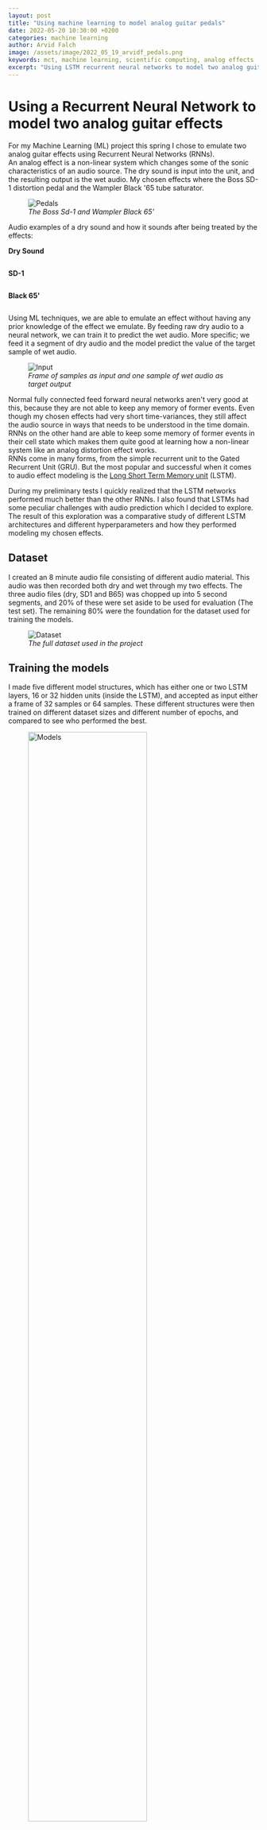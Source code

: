```yaml
---
layout: post
title: "Using machine learning to model analog guitar pedals"
date: 2022-05-20 10:30:00 +0200
categories: machine learning
author: Arvid Falch
image: /assets/image/2022_05_19_arvidf_pedals.png
keywords: mct, machine learning, scientific computing, analog effects
excerpt: "Using LSTM recurrent neural networks to model two analog guitar pedals."
---
```




# **Using a Recurrent Neural Network to model two analog guitar effects**

For my Machine Learning (ML) project this spring I chose to emulate two analog guitar effects using Recurrent Neural Networks (RNNs).    
An analog effect is a non-linear system which changes some of the sonic characteristics of an audio source. The dry sound is input into the unit, and the resulting output is the wet audio. My chosen effects where the Boss SD-1 distortion pedal and the Wampler Black '65 tube saturator.



<figure style="float: none">
   <img src="/assets/image/2022_05_19_arvidf_pedals.png" alt="Pedals" title="" width="auto" />
   <figcaption><i>The Boss Sd-1 and Wampler Black 65'</i></figcaption>
</figure>

Audio examples of a dry sound and how it sounds after being treated by the effects:

**Dry Sound**

<div class="waveform" id="Dry_1"></div>

**SD-1**

<div class="waveform" id="SD1_1"></div>

**Black 65'**

<div class="waveform" id="B65_1"></div>

Using ML techniques, we are able to emulate an effect without having any prior knowledge of the effect we emulate. By feeding raw dry audio to a neural network, we can train it to predict the wet audio. More specific; we feed it a segment of dry audio and the model predict the value of the target sample of wet audio.

<figure style="float: none">
   <img src="/assets/image/2022_05_19_arvidf_feature_input.png" alt="Input" title="" width="auto" />
   <figcaption><i>Frame of samples as input and one sample of wet audio as target output</i></figcaption>
</figure>


Normal fully connected feed forward neural networks aren't very good at this, because they are not able to keep any memory of former events. Even though my chosen effects had very short time-variances, they still affect the audio source in ways that needs to be understood in the time domain. RNNs on the other hand are able to keep some memory of former events in their cell state which makes them quite good at learning how a non-linear system like an analog distortion effect works.  
RNNs come in many forms, from the simple recurrent unit to the Gated Recurrent Unit (GRU). But the most popular and successful when it comes to audio effect modeling is the [Long Short Term Memory unit](https://colah.github.io/posts/2015-08-Understanding-LSTMs/) (LSTM).  

During my preliminary tests I quickly realized that the LSTM networks performed much better than the other RNNs. I also found that LSTMs had some peculiar challenges with audio prediction which I decided to explore. The result of this exploration was a comparative study of different LSTM architectures and different hyperparameters and how they performed modeling my chosen effects.

## **Dataset**

I created an 8 minute audio file consisting of different audio material. This audio was then recorded both dry and wet through my two effects. The three audio files (dry, SD1 and B65) was chopped up into 5 second segments, and 20% of these were set aside to be used for evaluation (The test set). The remaining 80% were the foundation for the dataset used for training the models.

<figure style="float: none">
   <img src="/assets/image/2022_05_19_arvidf_DatasetDryNotated.png" alt="Dataset" title="" width="auto" />
   <figcaption><i>The full dataset used in the project</i></figcaption>
</figure>

## **Training the models**

I made five different model structures, which has either one or two LSTM layers, 16 or 32 hidden units (inside the LSTM), and accepted as input either a frame of 32 samples or 64 samples. These different structures were then trained on different dataset sizes and different number of epochs, and compared to see who performed the best.

<figure style="float: none">
   <img src="/assets/image/2022_05_19_arvidf_models.png" alt="Models" title="" height="75% width="auto" />
   <figcaption><i>The five models.</i></figcaption>
</figure>


Using [Tensorflow](https://www.tensorflow.org/) with the [Keras API](https://keras.io/), I trained hundred of models, and collected evaluation metrics from all of them into a csv file which I used for analysis. It took quite some time.
And every week or so I would come up with a tiny improvement and as a result I had to redo everything from scratch.

## **Results**

To put it simple, the results can be explained this way:

1. The models performed better on the SD-1 than the Black 65'.

**SD-1 True output**

<div class="waveform" id="SD1_True"></div>

**SD-1 Predicted Output**

<div class="waveform" id="SD1_Predicted"></div>

**Black 65' True Output**

<div class="waveform" id="B65_True"></div>


**Black 65' Predicted Output**

<div class="waveform" id="B65_Predicted"></div>


2. The bigger the model structure, the better the evaluation metric scores were. Evaluation metrics were the Mean Absolute Error (mae), Coefficient of Determination (R2) and Error to Signal Ratio (ESR).
3. The bigger the dataset, the better the evaluation metric scores were.
All the best performing models were trained on 500k frames of either 32 or 64 samples.

<figure style="float: none">
   <img src="/assets/image/2022_05_19_arvidf_SD1_perf.png" alt="SD1 Performance" title="" height="75%  width="auto" />
   <figcaption><i>Evaluation metrics for the best performing models on the SD-1.</i></figcaption>
</figure>

<figure style="float: none">
   <img src="/assets/image/2022_05_19_arvidf_B65_perf.png" alt="B65 Performance" title="" height="75% width="auto" />
   <figcaption><i>Evaluation metrics for the best performing models on the B 65'.</i></figcaption>
</figure>

4. The evaluation metric scores did not necessarily correspond to my subjective perception of the similarity of the predicted versus the target output.
5. The longer the models trained, the better the evaluation metric scores were, however the more they added unwanted high frequency material (noise and aliasing).
6. Visually inspecting spectrograms and waveforms provides crucial information.


<figure style="float: none">
   <img src="/assets/image/2022_05_19_arvidf_waveformcompare 2.png" alt="Waveforms" title="" width="auto" />
   <figcaption><i>Waveforms of dry audio, target output and predicted output.</i></figcaption>
</figure>

### **Epochs**

In ML, an epoch is one training iteration through the whole training set. The number of epochs then determines for how long the model is allowed to train. Training for too many epochs can result in overfitting, or in the case of this project; noise and aliasing.
Here you can see how the models first learns to emulate the low frequency content, then slowly learns to add the high frequency content. After 50+ epochs it starts to add erroneous high frequent noise and aliasing artifacts.
These examples were made with a dataset of 116 seconds of dry audio, rather small compared to the biggest datasets used for my experiments. However bigger datasets would cause the same behaviour.  


<figure style="float: none">
   <img src="/assets/image/2022_05_19_arvidf_target_output.png" alt="Target" title="" width="auto" />
   <figcaption><i>Spectrogram of Target Output.</i></figcaption>
</figure>

<div class="waveform" id="Target_output"></div>

<figure style="float: none">
   <img src="/assets/image/2022_05_19_arvidf_20epochs.png" alt="20epochs" title="" width="auto" />
   <figcaption><i>Spectrogram of prediction after 20 epochs.</i></figcaption>
</figure>

<div class="waveform" id="20_epochs"></div>

<figure style="float: none">
   <img src="/assets/image/2022_05_19_arvidf_35epochs.png" alt="35epochs" title="" width="auto" />
   <figcaption><i>Spectrogram of prediction after 35 epochs.</i></figcaption>
</figure>

<div class="waveform" id="35_epochs"></div>

<figure style="float: none">
   <img src="/assets/image/2022_05_19_arvidf_50epochs.png" alt="50epochs" title="" width="auto" />
   <figcaption><i>Spectrogram of prediction after 50 epochs.</i></figcaption>
</figure>

<div class="waveform" id="50_epochs"></div>

<figure style="float: none">
   <img src="/assets/image/2022_05_19_arvidf_80epochs.png" alt="80epochs" title="" width="auto" />
   <figcaption><i>Spectrogram of prediction after 80 epochs.</i></figcaption>
</figure>

<div class="waveform" id="80_epochs"></div>

<figure style="float: none">
   <img src="/assets/image/2022_05_19_arvidf_200epochs.png" alt="200epochs" title="" width="auto" />
   <figcaption><i>Spectrogram of prediction after 200 epochs.</i></figcaption>
</figure>

<div class="waveform" id="200_epochs"></div>



Insert waveforms of the same stuff underneath each spectrogram.

This could however be because the LSTMs are doing a great job emulating the analog effects. All analog effects are non-linear, and non-linear systems will always produce content above the Nyquist Frequency, called the intermodulation product. Whenever audio goes through the process of Analog-to-Digital conversion, this is handled by a low pass filter filtering out the information around and above the Nyquist frequency. However if these high frequency information happens inside the digital domain, no such filtering is possible.  

### **Takeaways**

1. LSTM networks are pretty good at modeling analog effects with short time-variances. However they don't work that well if the effect has longer time-variances (phasers, chorus) or even memory (delay, reverb).
2. It's hard to evaluate how similar a predicted audio signal is to its target audio signal. Evaluation metrics underestimate low energy high frequency information, in other words they don't "hear" the noisy stuff.









<!-- END OF BLOG POST -->

<style>

.btn {
  color: #fff;
  background-color: #2c3e50;
  border-color: #2c3e50;

  border: 1px solid transparent;
  padding: .375rem .75rem;
  font-size: 1rem;
  border-radius: .25rem;
  transition: color .15s ease-in-out,background-color .15s ease-in-out,border-color .15s ease-in-out,box-shadow .15s ease-in-out;
}

/* Darker background on mouse-over */
.btn:hover {
  background-color: RoyalBlue;

}

button:not(:disabled) {
  cursor: pointer;
}

code {
  color: #e83e8c;
  /* word-wrap: break-word; */
}

.waveform {
  display: flex;
  flex-direction: column;
  width: 90%;
  margin: auto;
}

</style>

<!-- external lib used to display waveforms -->
<!-- <script src="https://unpkg.com/wavesurfer.js"></script> -->
<script src="https://unpkg.com/wavesurfer.js@5.0.1/dist/wavesurfer.js"></script>

<script>

const audioSamples = [

    {
        path: ""https://drive.google.com/uc?&id=1mKtiOOMtzUQa1Ozou1jmnz2r0qWeqUFn",
        anchor: "Dry_1",
        color: "#ffa600",
        alert: false,
    },
    {
        path: ""https://drive.google.com/uc?&id=1lbvtV0v-uYFEg4Q59y8RM3BVPq9FilRb",
        anchor: "SD1_1",
        color: "#328d78",
        alert: false,
    },

    {
        path: ""https://drive.google.com/uc?&id=1DzDGQxoLtHBme7wpy_y8d8maGkJdzUa3",
        anchor: "B65_1",
        color: "#D93821",
        alert: false,
    },
    {
        path: ""https://drive.google.com/uc?&id=1wEl_lvIhuRY2j_mzI-wYZOhN4Y6esbTD",
        anchor: "SD1_True",
        color: "#1869ca",
        alert: false,
    },

    {
       path: ""https://drive.google.com/uc?&id=14HTJUbrXPe3I0Qj2Du2K_E_o1YyT5rwL",
       anchor: "SD1_Predicted",
       color: "blue",
       alert: false,
     },
     {
         path: ""https://drive.google.com/uc?&id=1npqGRivQac6LhKfNWH9E91eMy6pRyd3z",
         anchor: "B65_True",
         color: "#ffa600",
         alert: false,
     },
     {
         path: ""https://drive.google.com/uc?&id=1adZ9fLmdbVOFRTCzfwoXNB1a1V1kgOSC",
         anchor: "B65_Predicted",
         color: "#328d78",
         alert: false,
     },

     {
         path: ""https://drive.google.com/uc?&id=1J1ckPldAUqdNqm0iJiUYEKGgXNfzCwzW",
         anchor: "Target_output",
         color: "#D93821",
         alert: false,
     },
     {
         path: ""https://drive.google.com/uc?&id=18NQtj-TN88X40epJfKIKwRCRqRe4Fkyp",
         anchor: "20_epochs",
         color: "#1869ca",
         alert: false,
     },

     {
        path: ""https://drive.google.com/uc?&id=1IafeEEwyPOIgRBUWohhbbcJUBmp_FInE",
        anchor: "35_epochs",
        color: "blue",
        alert: false,
      },
      {
         path: ""https://drive.google.com/uc?&id=1FB1B2fPsPZh--wGqryFLCUO1xb2aIEx9",
         anchor: "50_epochs",
         color: "blue",
         alert: false,
       },
       {
           path: ""https://drive.google.com/uc?&id=10m7rughAsOHkQqaiXI7Ub4TjOkb_Rriw",
           anchor: "80_epochs",
           color: "#ffa600",
           alert: false,
       },
       {
           path: ""https://drive.google.com/uc?&id=1J2xJDvCTdVScqtM2NIJodYYLwCsyJ6GQ",
           anchor: "200_epochs",
           color: "#328d78",
           alert: false,
       },


];

const addPlayText = (sample) => "Play" + (sample.alert ? "  ⚠️" : "");

audioSamples.forEach((sample) => {
    const id = sample.anchor;
    const waveformDiv = document.querySelector("#" + id);

    const playButton = document.createElement("button");
    playButton.id = "button-" + id;
    playButton.style.margin = "auto";
    playButton.classList = "btn btn-primary";
    playButton.innerText = "Play";

    const wavesurfer = WaveSurfer.create({
        container: "#" + id,
        mediaControls: true,
        height: 64,
        waveColor: sample.color,
    });
    wavesurfer.load(sample.path);
    wavesurfer.once("ready", () => {
        waveformDiv.appendChild(playButton);
        playButton.onclick = () => {
            wavesurfer.playPause();
            if (playButton.innerText.startsWith("Pause")) {
                playButton.innerText = "Play";
            } else if (playButton.innerText.startsWith("Play")) {
                playButton.innerText = "Pause";
            }
        };
    });
    wavesurfer.once("finish", () => {
        playButton.innerText = "Play";
    });
});

</script>

